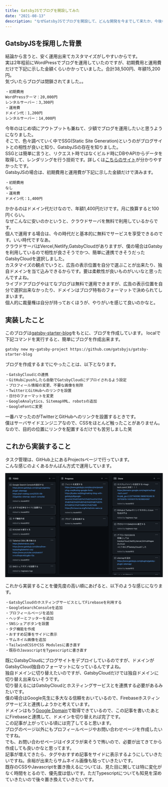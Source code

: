 ```yaml
---
title: GatsbyJSでブログを開設してみた
date: "2021-08-13"
description: "なぜGatsbyJSでブログを開設して、どんな開発を今までして来たか、今後なにを開発していくのかを解説します。"
---
```


## GatsbyJSを採用した背景
結論から言うと、安く運用出来てカスタマイズがしやすいからです。  
実は2年程前にWordPressでブログを運用していたのですが、初期費用と運用費だけで下記に示した金額くらいかかっていました。合計38,500円、年額15,200円。  
気づいたらブログは閉鎖されてました。。
```
・初期費用
WordPressテーマ：20,000円
レンタルサーバー：3,300円
・運用費
ドメイン代：1,200円
レンタルサーバー：14,000円
```
今年のはじめ頃にアウトプットも兼ねて、少額でブログを運用したいと思うようになりました。  
そこで、色々調べていく中でSSG(Static Site Generation)というのがブログサイトとの相性が良いと知り、GatsbyJSの存在を知りました。  
SSGとは簡単に言うと、リクエスト時ではなくビルド時にDBやAPIからデータを取得して、レンダリングを行う技術です。詳しくは[こちらのサイト](https://zenn.dev/luvmini511/articles/1523113e0dec58#2.-ssg)が分かりやすかったです。  
GatsbyJSの場合は、初期費用と運用費が下記に示した金額だけで済みます。  
```
・初期費用
なし
・運用費
ドメイン代：1,400円
```
かかるのはドメイン代だけなので、年額1,400円だけです。月に換算すると100円くらい。  
なぜこんなに安いのかというと、クラウドサーバを無料で利用しているからです。  
個人で運用する場合は、今の時代だと基本的に無料でサービスを享受できるのです。いい時代ですなあ。  
クラウドサーバはVercel,Netlify,GatsbyCloudがありますが、僕の場合はGatsbyを利用しているので相性が良さそうでかつ、簡単に連携できそうだったGatsbyCloudを選択しました。  
カスタマイズの観点でいうと、広告の表示位置を自分で選ぶことが出来たり、独自ドメインを当て込みできるからです。要は柔軟性が良いものがいいなと思ったんですよね。  
ライブドアブログやはてなブログは無料で運用できますが、広告の表示位置を自分で選択出来なかったり、ドメインはブログ特有のフォーマットで決められてしまいます。  
個人的に裁量権は自分が持っておくほうが、やりがいを感じて良いのかなと。  
## 実装したこと
このブログは[gatsby-starter-blog](https://www.gatsbyjs.com/starters/gatsbyjs/gatsby-starter-blog)をもとに、ブログを作成しています。
localで下記コマンドを実行すると、簡単にブログを作成出来ます。
```
gatsby new my-gatsby-project https://github.com/gatsbyjs/gatsby-starter-blog
```
ブログを作成するまでにやったことは、以下となります。
```
・GatsbyCloudとの連携
・GitHubにpushしたら自動でGatsbyCloudにデプロイされるよう設定
・プロフィール情報の変更、不要な画像を削除
・TwitterとGitHubへのリンクを設置
・日付のフォーマットを変更
・GoogleAnalytics、SitemapXML、robotsの追加
・GoogleFontに変更
```
一番ハマったのがTwitterとGitHubへのリンクを設置するときです。  
僕はサーバサイドエンジニアなので、CSSをほとんど触ったことがありません。  
なので、目的の位置にリンクを配置するだけでも苦労しました笑
## これから実装すること
タスク管理は、GitHub上にあるProjectsページで行っています。  
こんな感じのよくあるかんばん方式で運用しています。

![github-projects](./github-projects.png)

これから実装することを優先度の高い順にあげると、以下のような感じになります。
```
・GatsbyCloudのホスティングサービスとしてFirebaseを利用する
・GoogleSearchConsoleを追加
・プロフィールページを追加
・ヘッダーとフッターを追加
・SNSシェアボタンを設置
・タグ機能を作成
・おすすめ記事をサイドに表示
・サムネイル画像を追加
・TailwindCSSかCSS Modulesに書き直す
・既存のJavascriptをTypescriptに書き直す
```
既にGatsbyCloudにブログサイトをデプロイしているのですが、ドメインがGatsbyCloud独自のフォーマットになっているんですよね。  
独自ドメインに切り替えたいのですが、GatsbyCloudだけでは独自ドメインに切り替え出来ないそうです。  
切り替えるにはGatsbyCloudとホスティングサービスとを連携する必要があるみたいです。  
僕の場合はGoogle先生に多大なる信頼をおいているので、Firebaseホスティングサービスと連携しようかと考えています。  
ドメインはもう[Google Domain](https://domains.google.com/)で取得できているので、この記事を書いたあとにFirebaseと連携して、ドメインを切り替えれば完了です。  
この記事が上がっている頃には完了してると思います。  
ブログのページ以外にもプロフィールページやお問い合わせページを作成したいですね。  
でも、お問い合わせページはイタズラが来そうで怖いので、必要が出てきてから作成しても良いかなと思ってます。  
記事が増えてきたら、タグやおすすめ記事をサイドに表示するようにしていきたいですね。余裕が出来たらサムネイル画像も貼っていきたいです。  
既存のCSSやJavascriptを置き換えるについては、見た目に関しては特に変化がなく時間をとるので、優先度は低いです。ただTypescriptについても知見を深めていきたいので後々置き換えていきたいです。